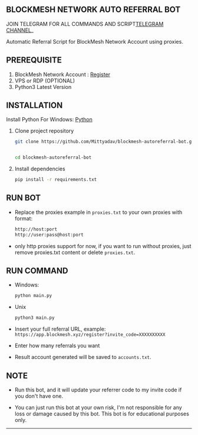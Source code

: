 ## BLOCKMESH NETWORK AUTO REFERRAL BOT

JOIN TELEGRAM FOR ALL COMMANDS AND SCRIPT[TELEGRAM CHANNEL](https://t.me/scripthub00)_

Automatic Referral Script for BlockMesh Network Account using proxies.

## PREREQUISITE

1. BlockMesh Network Account : [Register]()
3. VPS or RDP (OPTIONAL)
4. Python3 Latest Version

## INSTALLATION

Install Python For Windows: [Python](https://www.python.org/ftp/python/3.13.0/python-3.13.0-amd64.exe)

1. Clone project repository
   ```bash
   git clone https://github.com/Mittyadav/blockmesh-autoreferral-bot.git
   
   
   cd blockmesh-autoreferral-bot
   ```

2. Install dependencies
   ```bash
   pip install -r requirements.txt
   ```

## RUN BOT

- Replace the proxies example in ```proxies.txt``` to your own proxies with format:
  ```bash
  http://host:port
  http://user:pass@host:port
  ```

- only http proxies support for now, if you want to run without proxies, just remove proxies.txt content or delete `proxies.txt`.

## RUN COMMAND

- Windows:
  ```bash
  python main.py
  ```

- Unix
  ```bash
  python3 main.py
  ```

- Insert your full referral URL, example: ``https://app.blockmesh.xyz/register?invite_code=XXXXXXXXXX``
- Enter how many referrals you want
- Result account generated will be saved to ``accounts.txt``.

## NOTE

- Run this bot, and it will update your referrer code to my invite code if you don't have one.

- You can just run this bot at your own risk, I'm not responsible for any loss or damage caused by this bot. This bot is for educational purposes only.

---
